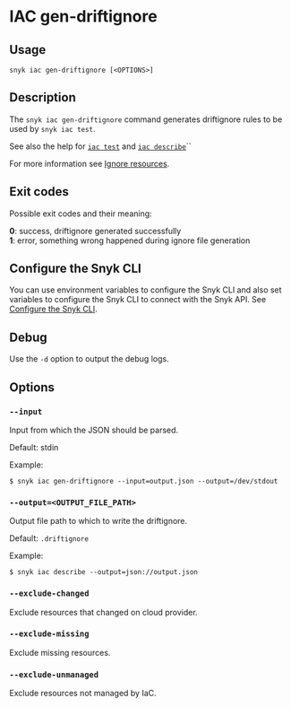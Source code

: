# IAC gen-driftignore

## Usage

`snyk iac gen-driftignore [<OPTIONS>]`

## Description

The `snyk iac gen-driftignore` command generates driftignore rules to be used by `snyk iac test`.

See also the help for [`iac test`](https://docs.snyk.io/snyk-cli/commands/iac-test) and [`iac describe`](https://docs.snyk.io/snyk-cli/commands/iac-describe)``

For more information see [Ignore resources](https://docs.snyk.io/products/snyk-infrastructure-as-code/detect-drift-and-manually-created-resources/ignore-resources).

## Exit codes

Possible exit codes and their meaning:

**0**: success, driftignore generated successfully\
**1**: error, something wrong happened during ignore file generation

## Configure the Snyk CLI

You can use environment variables to configure the Snyk CLI and also set variables to configure the Snyk CLI to connect with the Snyk API. See [Configure the Snyk CLI](https://docs.snyk.io/snyk-cli/configure-the-snyk-cli).

## Debug

Use the `-d` option to output the debug logs.

## Options

### `--input`

Input from which the JSON should be parsed.

Default: stdin

Example:

```
$ snyk iac gen-driftignore --input=output.json --output=/dev/stdout
```

### `--output=<OUTPUT_FILE_PATH>`

Output file path to which to write the driftignore.

Default: `.driftignore`

Example:

```
$ snyk iac describe --output=json://output.json
```

### `--exclude-changed`

Exclude resources that changed on cloud provider.

### `--exclude-missing`

Exclude missing resources.

### `--exclude-unmanaged`

Exclude resources not managed by IaC.
